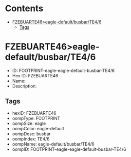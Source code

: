 



Contents
========

* [FZEBUARTE46>eagle-default/busbar/TE4/6](#fzebuarte46eagle-defaultbusbarte46)
	* [Tags](#tags)

# FZEBUARTE46>eagle-default/busbar/TE4/6

- ID: FOOTPRINT-eagle-eagle-default-busbar-TE4/6
- Hex ID: FZEBUARTE46
- Name: 
- Description: 

## Tags

- hexID: FZEBUARTE46
- oompType: FOOTPRINT
- oompSize: eagle
- oompColor: eagle-default
- oompDesc: busbar
- oompIndex: TE4/6
- oompName: eagle-default/busbar/TE4/6
- oompID: FOOTPRINT-eagle-eagle-default-busbar-TE4/6
